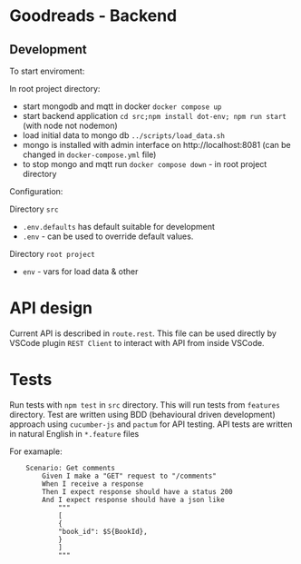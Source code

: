 <!-- @format -->

# Goodreads - Backend

## Development

To start enviroment:

In root project directory:

- start mongodb and mqtt in docker `docker compose up`
- start backend application `cd src;npm install dot-env; npm run start` (with node not nodemon)
- load initial data to mongo db `../scripts/load_data.sh`
- mongo is installed with admin interface on http://localhost:8081 (can be changed in `docker-compose.yml` file)
- to stop mongo and mqtt run `docker compose down` - in root project directory

Configuration:

Directory `src`

- `.env.defaults` has default suitable for development
- `.env` - can be used to override default values.

Directory `root project`

- `env` - vars for load data & other

# API design

Current API is described in `route.rest`. This file can be used directly by VSCode plugin `REST Client` to interact with API from inside VSCode.

# Tests

Run tests with `npm test` in `src` directory. This will run tests from `features` directory. Test are written using BDD (behavioural driven development) approach using `cucumber-js` and `pactum` for API testing. API tests are written in natural English in `*.feature` files

For examaple:

```
    Scenario: Get comments
        Given I make a "GET" request to "/comments"
        When I receive a response
        Then I expect response should have a status 200
        And I expect response should have a json like
            """
            [
            {
            "book_id": $S{BookId},
            }
            ]
            """
```

